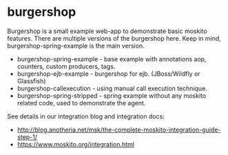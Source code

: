 burgershop
==========

Burgershop is a small example web-app to demonstrate basic moskito features.
There are multiple versions of the burgershop here. Keep in mind, burgershop-spring-example is the main version.

 * burgershop-spring-example - base example with annotations aop, counters, custom producers, tags.
 * burgershop-ejb-example - burgershop for ejb. (JBoss/Wildfly or Glassfish)
 * burgershop-callexecution - using manual call execution technique. 
 * burgershop-spring-stripped - spring example without any moskito related code, used to demonstrate the agent.


See details in our integration blog and integration docs:
* http://blog.anotheria.net/msk/the-complete-moskito-integration-guide-step-1/
* https://www.moskito.org/integration.html



